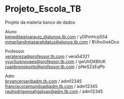 # Projeto_Escola_TB

<p>
Projeto da materia banco de dados
</p>

Aluno
<br>
beneditaislyaraujo_@alunos.tb.com / yDPmHcp554
<br>
mmarliandreiasarahdaluz@alunos.tb.com / BUho0wkDco

Professor
<br>
veratereza@professor.tb.com / vera54321
<br>
yyuriluisnovaes@professor.tb.com / qwUhDXBIUK
<br>
ruanbrenoporto@professor.tb.com / pNeSZzEqPb

Adm
<br>
bryancersar@adm.tb.com / adm12345
<br>
franciscoraimundoa@adm.tb.com / adm12345
<br>
raulrodrigonoahgalvao@adm.tb.com / adm12345
